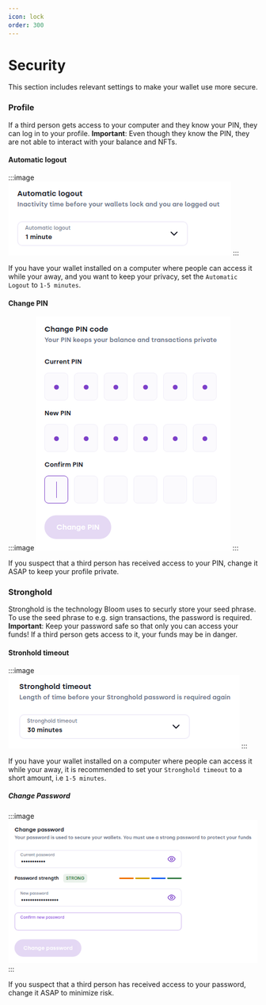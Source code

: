 ```yaml
---
icon: lock
order: 300
---
```


# Security

This section includes relevant settings to make your wallet use more secure.

### Profile
If a third person gets access to your computer and they know your PIN, they can log in to your profile. 
**Important**: Even though they know the PIN, they are not able to interact with your balance and NFTs.

#### Automatic logout
:::image
![](../../static/screens/settings/logout.png "Automatic Logout")
:::

If you have your wallet installed on a computer where  people can access it while your away, and you want to keep your privacy, set the `Automatic Logout` to `1-5 minutes`. 

#### Change PIN
:::image
![](../../static/screens/settings/change-pin.png "Change Pin")
:::

If you suspect that a third person has received access to your PIN, change it ASAP to keep your profile private. 


### Stronghold
Stronghold is the technology Bloom uses to securly store your seed phrase. To use the seed phrase to e.g. sign transactions, the password is required.
**Important**: Keep your password safe so that only you can access your funds! If a third person gets access to it, your funds may be in danger.

#### Stronhold timeout
:::image
![](../../static/screens/settings/stronghold-lock.png "Stronghold Lock")
:::

If you have your wallet installed on a computer where  people can access it while your away, it is recommended to set your `Stronghold timeout` to a short amount, i.e `1-5 minutes`. 

##### Change Password
:::image
![](../../static/screens/settings/change-password.png "Change Password")
:::

If you suspect that a third person has received access to your password, change it ASAP to minimize risk. 

